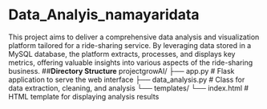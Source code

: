 # Data_Analyis_namayaridata
This project aims to deliver a comprehensive data analysis and visualization platform tailored for a ride-sharing service. By leveraging data stored in a MySQL database, the platform extracts, processes, and displays key metrics, offering valuable insights into various aspects of the ride-sharing business.
##**Directory Structure**
projectgrowAI/
├── app.py                 # Flask application to serve the web interface
├── data_analysis.py       # Class for data extraction, cleaning, and analysis
└── templates/
    └── index.html         # HTML template for displaying analysis results
